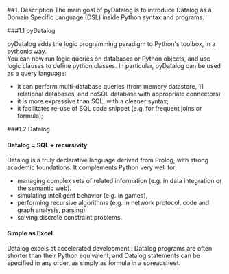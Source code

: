 ##1. Description
The main goal of pyDatalog is to introduce Datalog as a Domain Specific Language (DSL) inside Python syntax and programs.

###1.1 pyDatalog

pyDatalog adds the logic programming paradigm to Python's toolbox, in a pythonic way.  
You can now run logic queries on databases or Python objects, and use logic clauses to define python classes.
In particular, pyDatalog can be used as a query language: 

* it can perform multi-database queries (from memory datastore, 11 relational databases, and noSQL database with appropriate connectors)
* it is more expressive than SQL, with a cleaner syntax; 
* it facilitates re-use of SQL code snippet (e.g. for frequent joins or formula); 

###1.2 Datalog

#### Datalog = SQL + recursivity
Datalog is a truly declarative language derived from Prolog, with strong academic foundations.  It complements Python very well for:

* managing complex sets of related information (e.g. in data integration or the semantic web).  
* simulating intelligent behavior (e.g. in games), 
* performing recursive algorithms (e.g. in network protocol, code and graph analysis, parsing)
* solving discrete constraint problems. 

#### Simple as Excel
Datalog excels at accelerated development : Datalog programs are often shorter than their Python equivalent, 
and Datalog statements can be specified in any order, as simply as formula in a spreadsheet.

